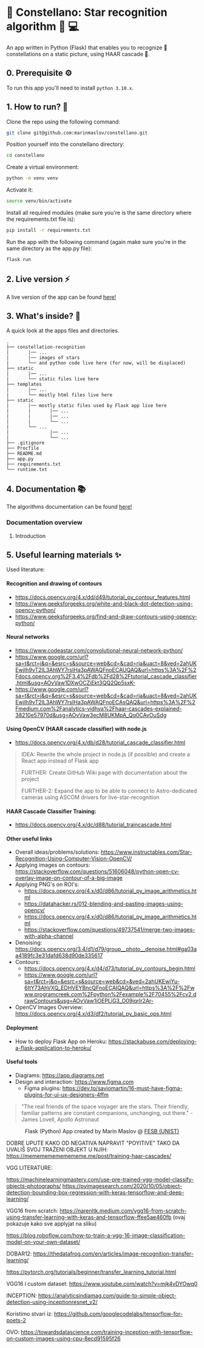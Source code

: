 # 🌟 Constellano: Star recognition algorithm 🌌 💻

An app written in Python (Flask) that enables you to recognize 👀 constellations on a static picture, using HAAR cascade 🤖.

## 0. Prerequisite ⚙️
To run this app you'll need to install `python 3.10.x`.

## 1. How to run? 🚀
Clone the repo using the following command:
```bash
git clone git@github.com:marinmaslov/constellano.git
```
Position yourself into the constellano directory:
```bash
cd constellano
```
Create a virtual environment:
```bash
python -m venv venv
```
Activate it:
```bash
source venv/bin/activate
```
Install all required modules (make sure you're is the same directory where the requirements.txt file is):
```bash
pip install -r requirements.txt
```
Run the app with the following command (again make sure you're in the same directory as the app.py file):
```bash
flask run
```

## 2. Live version ⚡
A live version of the app can be found <a href="https://constellano.herokuapp.com/">here!</a>

## 3. What's inside? 🧐
A quick look at the apps files and directories.

    .
    ├── constellation-recognition
    |       |── ...
    |       |── images of stars
    |       └── and python code live here (for now, will be displaced)
    ├── static
    |       |── ...
    |       └── static files live here
    ├── templates
    |       |── ...
    |       └── mostly html files live here
    ├── static
    |       |── mostly static files used by Flask app live here
    |       |       |── ...
    |       |       |── ...
    |       |       └── ...
    |       └── ...
    |               |── ...
    |               └── ...
    ├── .gitignore
    ├── Procfile
    ├── README.md
    ├── app.py
    ├── requirements.txt
    └── runtime.txt

## 4. Documentation 📚
The algorithms documentation can be found <a href="https://github.com/marinmaslov/constellano/wiki">here!</a>
### Documentation overview
1. Introduction

## 5. Useful learning materials ✨

Used literature:
#### Recognition and drawing of contours
- https://docs.opencv.org/4.x/dd/d49/tutorial_py_contour_features.html
- https://www.geeksforgeeks.org/white-and-black-dot-detection-using-opencv-python/
- https://www.geeksforgeeks.org/find-and-draw-contours-using-opencv-python/

#### Neural networks
- https://www.codeastar.com/convolutional-neural-network-python/
- https://www.google.com/url?sa=t&rct=j&q=&esrc=s&source=web&cd=&cad=rja&uact=8&ved=2ahUKEwjIh9vT2IL3AhWY7rsIHa3pAWAQFnoECAUQAQ&url=https%3A%2F%2Fdocs.opencv.org%2F3.4%2Fdb%2Fd28%2Ftutorial_cascade_classifier.html&usg=AOvVaw1DXwOCZiEkt3QQ2Qp5sxK-
- https://www.google.com/url?sa=t&rct=j&q=&esrc=s&source=web&cd=&cad=rja&uact=8&ved=2ahUKEwjIh9vT2IL3AhWY7rsIHa3pAWAQFnoECAsQAQ&url=https%3A%2F%2Fmedium.com%2Fanalytics-vidhya%2Fhaar-cascades-explained-38210e57970d&usg=AOvVaw3ecM8UKMpA_Qq0CAvOuSdg

#### Using OpenCV (HAAR cascade classifier) with node.js
- https://docs.opencv.org/4.x/db/d28/tutorial_cascade_classifier.html
> IDEA: Rewrite the whole project in node.js (if possible) and create a React app instead of Flask app
> 
> FURTHER: Create GitHub Wiki page with documentation about the project
> 
> FURTHER-2: Expand the app to be able to connect to Astro-dedicated cameras using ASCOM drivers for live-star-recognition

#### HAAR Cascade Classifier Training:
- https://docs.opencv.org/4.x/dc/d88/tutorial_traincascade.html

#### Other useful links
- Overall ideas/problems/solutions: https://www.instructables.com/Star-Recognition-Using-Computer-Vision-OpenCV/
- Applying images on contours: https://stackoverflow.com/questions/51606048/python-open-cv-overlay-image-on-contour-of-a-big-image
- Applying PNG's on ROI's:
  - https://docs.opencv.org/4.x/d0/d86/tutorial_py_image_arithmetics.html
  - https://datahacker.rs/012-blending-and-pasting-images-using-opencv/ 
  - https://docs.opencv.org/4.x/d0/d86/tutorial_py_image_arithmetics.html
  - https://stackoverflow.com/questions/49737541/merge-two-images-with-alpha-channel 
- Denoising: https://docs.opencv.org/3.4/d1/d79/group__photo__denoise.html#ga03aa4189fc3e31dafd638d90de335617
- Contours:
  - https://docs.opencv.org/4.x/d4/d73/tutorial_py_contours_begin.html
  - https://www.google.com/url?sa=t&rct=j&q=&esrc=s&source=web&cd=&ved=2ahUKEwiYu-6ItY73AhVXQ_EDHVEYBncQFnoECAIQAQ&url=https%3A%2F%2Fwww.programcreek.com%2Fpython%2Fexample%2F70455%2Fcv2.drawContours&usg=AOvVaw1iOEPLiG3_O09iqrlr2Ar-
- OpenCV Images Overview: https://docs.opencv.org/4.x/d3/df2/tutorial_py_basic_ops.html

#### Deployment
- How to deploy Flask App on Heroku: https://stackabuse.com/deploying-a-flask-application-to-heroku/

#### Useful tools
- Diagrams: https://app.diagrams.net
- Design and interaction: https://www.figma.com
  - Figma plugins: https://dev.to/saviomartin/16-must-have-figma-plugins-for-ui-ux-designers-4ffm

> "The real friends of the space voyager are the stars. Their friendly, familiar patterns are constant companions, unchanging, out there." - James Lovell, Apollo Astronaut

<p align="center">
  Flask (Python) App created by Marin Maslov @ <a href="https://www.fesb.unist.hr/">FESB (UNIST)</a>
</p>


DOBRE UPUTE KAKO OD NEGATIVA NAPRAVIT "POYITIVE" TAKO DA UVALIŠ SVOJ TRAŽENI OBJEKT U NJIH: https://memememememememe.me/post/training-haar-cascades/





VGG LITERATURE:

https://machinelearningmastery.com/use-pre-trained-vgg-model-classify-objects-photographs/
https://pyimagesearch.com/2020/10/05/object-detection-bounding-box-regression-with-keras-tensorflow-and-deep-learning/



VGG16 from scratch: https://narenltk.medium.com/vgg16-from-scratch-using-transfer-learning-with-keras-and-tensorflow-ffee5ae460fb (ovaj pokazuje kako sve applyjat na sliku)


https://blog.roboflow.com/how-to-train-a-vgg-16-image-classification-model-on-your-own-dataset/ 



DOBAR12: https://thedatafrog.com/en/articles/image-recognition-transfer-learning/



https://pytorch.org/tutorials/beginner/transfer_learning_tutorial.html




VGG16 i custom dataset: https://www.youtube.com/watch?v=mjk4vDYOwq0














INCEPTION:
https://analyticsindiamag.com/guide-to-simple-object-detection-using-inceptionresnet_v2/

Koristimo stvari iz: https://github.com/googlecodelabs/tensorflow-for-poets-2






OVO: https://towardsdatascience.com/training-inception-with-tensorflow-on-custom-images-using-cpu-8ecd91595f26
